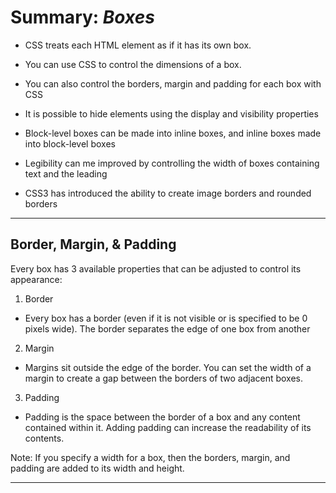 # **Summary: *Boxes***

- CSS treats each HTML element as if it has its own box.

- You can use CSS to control the dimensions of a box.

- You can also control the borders, margin and padding for each box with CSS

- It is possible to hide elements using the display and visibility properties

- Block-level boxes can be made into inline boxes, and inline boxes made into block-level boxes

- Legibility can me improved by controlling the width of boxes containing text and the leading

- CSS3 has introduced the ability to create image borders and rounded borders

---

## Border, Margin, & Padding

Every box has 3 available properties that can be adjusted to control its appearance:

1. Border

  - Every box has a border (even if it is not visible or is specified to be 0 pixels wide). The border separates the edge of one box from another

2. Margin
  - Margins sit outside the edge of the border. You can set the width of a margin to create a gap between the borders of two adjacent boxes.

3. Padding 
  - Padding is the space between the border of a box and any content contained within it. Adding padding can increase the readability of its contents.

Note: If you specify a width for a box, then the borders, margin, and padding are added to its width and height.

---

